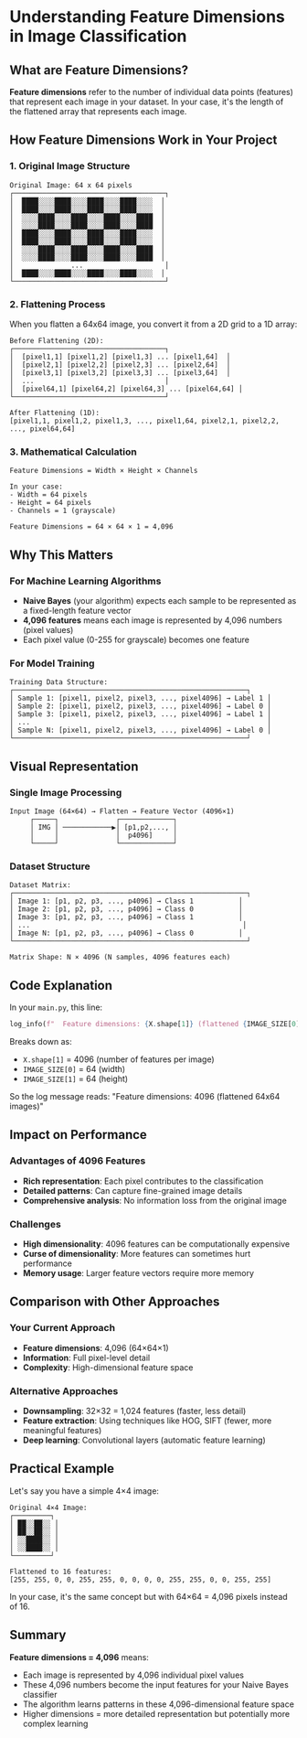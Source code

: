 # Understanding Feature Dimensions in Image Classification

## What are Feature Dimensions?

**Feature dimensions** refer to the number of individual data points (features) that represent each image in your dataset. In your case, it's the length of the flattened array that represents each image.

## How Feature Dimensions Work in Your Project

### 1. **Original Image Structure**
```
Original Image: 64 x 64 pixels
┌─────────────────────────────────────┐
│  ████░░░░████░░░░████░░░░████░░░░  │
│  ████░░░░████░░░░████░░░░████░░░░  │
│  ░░░░████░░░░████░░░░████░░░░████  │
│  ░░░░████░░░░████░░░░████░░░░████  │
│  ████░░░░████░░░░████░░░░████░░░░  │
│  ████░░░░████░░░░████░░░░████░░░░  │
│  ░░░░████░░░░████░░░░████░░░░████  │
│  ░░░░████░░░░████░░░░████░░░░████  │
│              ...                    │
│  ████░░░░████░░░░████░░░░████░░░░  │
└─────────────────────────────────────┘
```

### 2. **Flattening Process**
When you flatten a 64x64 image, you convert it from a 2D grid to a 1D array:

```
Before Flattening (2D):
┌─────────────────────────────────────┐
│  [pixel1,1] [pixel1,2] [pixel1,3] ... [pixel1,64]  │
│  [pixel2,1] [pixel2,2] [pixel2,3] ... [pixel2,64]  │
│  [pixel3,1] [pixel3,2] [pixel3,3] ... [pixel3,64]  │
│  ...                                │
│  [pixel64,1] [pixel64,2] [pixel64,3] ... [pixel64,64] │
└─────────────────────────────────────┘

After Flattening (1D):
[pixel1,1, pixel1,2, pixel1,3, ..., pixel1,64, pixel2,1, pixel2,2, ..., pixel64,64]
```

### 3. **Mathematical Calculation**
```
Feature Dimensions = Width × Height × Channels

In your case:
- Width = 64 pixels
- Height = 64 pixels  
- Channels = 1 (grayscale)

Feature Dimensions = 64 × 64 × 1 = 4,096
```

## Why This Matters

### **For Machine Learning Algorithms**
- **Naive Bayes** (your algorithm) expects each sample to be represented as a fixed-length feature vector
- **4,096 features** means each image is represented by 4,096 numbers (pixel values)
- Each pixel value (0-255 for grayscale) becomes one feature

### **For Model Training**
```
Training Data Structure:
┌─────────────────────────────────────────────────────────┐
│ Sample 1: [pixel1, pixel2, pixel3, ..., pixel4096] → Label 1 │
│ Sample 2: [pixel1, pixel2, pixel3, ..., pixel4096] → Label 0 │
│ Sample 3: [pixel1, pixel2, pixel3, ..., pixel4096] → Label 1 │
│ ...                                                          │
│ Sample N: [pixel1, pixel2, pixel3, ..., pixel4096] → Label 0 │
└─────────────────────────────────────────────────────────┘
```

## Visual Representation

### **Single Image Processing**
```
Input Image (64×64) → Flatten → Feature Vector (4096×1)
     ┌─────┐              ┌─────────────┐
     │ IMG │ ────────────▶│ [p1,p2,..., │
     │     │              │  p4096]     │
     └─────┘              └─────────────┘
```

### **Dataset Structure**
```
Dataset Matrix:
┌─────────────────────────────────────────────────────────┐
│ Image 1: [p1, p2, p3, ..., p4096] → Class 1           │
│ Image 2: [p1, p2, p3, ..., p4096] → Class 0           │
│ Image 3: [p1, p2, p3, ..., p4096] → Class 1           │
│ ...                                                    │
│ Image N: [p1, p2, p3, ..., p4096] → Class 0           │
└─────────────────────────────────────────────────────────┘

Matrix Shape: N × 4096 (N samples, 4096 features each)
```

## Code Explanation

In your `main.py`, this line:
```python
log_info(f"  Feature dimensions: {X.shape[1]} (flattened {IMAGE_SIZE[0]}x{IMAGE_SIZE[1]} images)")
```

Breaks down as:
- `X.shape[1]` = 4096 (number of features per image)
- `IMAGE_SIZE[0]` = 64 (width)
- `IMAGE_SIZE[1]` = 64 (height)

So the log message reads: "Feature dimensions: 4096 (flattened 64x64 images)"

## Impact on Performance

### **Advantages of 4096 Features**
- **Rich representation**: Each pixel contributes to the classification
- **Detailed patterns**: Can capture fine-grained image details
- **Comprehensive analysis**: No information loss from the original image

### **Challenges**
- **High dimensionality**: 4096 features can be computationally expensive
- **Curse of dimensionality**: More features can sometimes hurt performance
- **Memory usage**: Larger feature vectors require more memory

## Comparison with Other Approaches

### **Your Current Approach**
- **Feature dimensions**: 4,096 (64×64×1)
- **Information**: Full pixel-level detail
- **Complexity**: High-dimensional feature space

### **Alternative Approaches**
- **Downsampling**: 32×32 = 1,024 features (faster, less detail)
- **Feature extraction**: Using techniques like HOG, SIFT (fewer, more meaningful features)
- **Deep learning**: Convolutional layers (automatic feature learning)

## Practical Example

Let's say you have a simple 4×4 image:
```
Original 4×4 Image:
┌─────────┐
│ ██░░██░░ │
│ ██░░██░░ │
│ ░░████░░ │
│ ░░████░░ │
└─────────┘

Flattened to 16 features:
[255, 255, 0, 0, 255, 255, 0, 0, 0, 0, 255, 255, 0, 0, 255, 255]
```

In your case, it's the same concept but with 64×64 = 4,096 pixels instead of 16.

## Summary

**Feature dimensions = 4,096** means:
- Each image is represented by 4,096 individual pixel values
- These 4,096 numbers become the input features for your Naive Bayes classifier
- The algorithm learns patterns in these 4,096-dimensional feature space
- Higher dimensions = more detailed representation but potentially more complex learning 